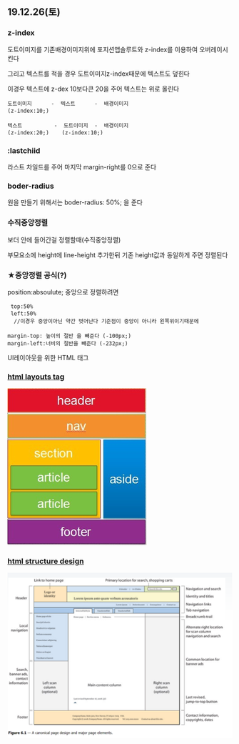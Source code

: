 ## 19.12.26(토)

### z-index


도트이미지를 기존배경이미지위에 포지션앱솔루트와 z-index를 이용하여 오버레이시킨다

그리고 텍스트를 적을 경우 도트이미지z-index때문에 텍스트도 덮힌다

이경우 텍스트에 z-dex 10보다큰 20을 주어 텍스트는 위로 올린다

~~~
도트이미지      -  텍스트      -  배경이미지
(z-index:10;)

텍스트          -  도트이미지  -  배경이미지
(z-index:20;)    (z-index:10;)

~~~

### :lastchiid

라스트 차일드를 주어 마지막 margin-right를 0으로 준다

### boder-radius

원을 만들기 위해서는 boder-radius: 50%; 을 준다


### 수직중앙정렬

보더 안에 들어간걸 정렬할때(수직중앙정렬)

부모요소에 height에
line-height 추가한뒤 기존 height값과 동일하게 주면 정렬된다

 ### ★중앙정렬 공식(?)

 position:absoulute; 중앙으로 정렬하려면 
~~~
 top:50%
 left:50%   
  //이경우 중앙이아닌 약간 벗어난다 기준점이 중앙이 아니라 왼쪽위이기때문에

margin-top: 높이의 절반 을 빼준다 (-100px;)
margin-left:너비의 절반을 빼준다 (-232px;)
~~~


UI레이아웃을 위한 HTML 태그

### [html layouts tag](https://www.google.com/search?q=html+layouts+tag&source=lnms&tbm=isch&sa=X&ved=2ahUKEwjg9r6SjdbmAhUD62EKHaTaB9MQ_AUoAXoECA0QAw&biw=971&bih=922&dpr=2#imgrc=_)


![alt 레이아웃](img/1.jfif)


### [html structure design](https://www.google.com/search?q=html+structure+design&source=lnms&tbm=isch&sa=X&ved=2ahUKEwjGvtedjdbmAhVVeXAKHfOQAKMQ_AUoAXoECA0QAw&biw=971&bih=922#imgrc=4ubeOcY58VQKsM:)
![alt 레이아웃](img/2.png)


